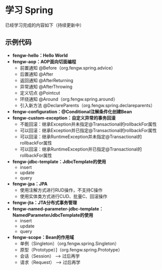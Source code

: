 # 学习 Spring
已经学习完成的内容如下（持续更新中）

## 示例代码
* **fengw-hello：Hello World**
* **fengw-aop：AOP面向切面编程**
    * 前置通知 @Before（org.fengw.spring.advice）
    * 后置通知 @After
    * 返回通知 @AfterReturning
    * 异常通知 @AfterThrowing
    * 定义切点 @Pointcut
    * 环绕通知 @Around（org.fengw.spring.around）
    * 引入新方法 @DeclareParents（org.fengw.spring.declareparents）
* **fengw-configuration：@Conditional注解条件化创建Bean**
* **fengw-custom-exception：自定义异常的事务回滚**
    * 不能回滚：继承Exception并未指定@Transactional的rollbackFor属性
    * 可以回滚：继承Exception并已指定@Transactional的rollbackFor属性
    * 可以回滚：继承RuntimeException并未指定@Transactional的rollbackFor属性
    * 可以回滚：继承RuntimeException并已指定@Transactional的rollbackFor属性
* **fengw-jdbc-template：JdbcTemplate的使用**
    * insert
    * update
    * query
* **fengw-jpa：JPA**
    * 使用注解方式进行RUD操作，不支持C操作
    * 使用实体类方式进行CUD、批量C、回滚操作
* **fengw-jta：JTA分布式事务管理**
* **fengw-named-parameter-jdbc-template：NamedParameterJdbcTemplate的使用**
    * insert
    * update
    * query
* **fengw-scope：Bean的作用域**
    * 单例（Singleton）（org.fengw.spring.Singleton）
    * 原型（Prototype）]（org.fengw.spring.Prototype）
    * 会话（Session） --> 过后再学
    * 请求（Request） --> 过后再学
